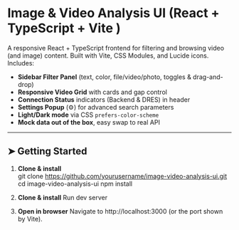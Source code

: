 # Image & Video Analysis UI (React + TypeScript + Vite ) 


A responsive React + TypeScript frontend for filtering and browsing video (and image) content. Built with Vite, CSS Modules, and Lucide icons. Includes:

- **Sidebar Filter Panel** (text, color, file/video/photo, toggles & drag-and-drop)  
- **Responsive Video Grid** with cards and gap control  
- **Connection Status** indicators (Backend & DRES) in header  
- **Settings Popup** (⚙️) for advanced search parameters  
- **Light/Dark mode** via CSS `prefers-color-scheme`  
- **Mock data out of the box**, easy swap to real API  

---

## ➤ Getting Started

1. **Clone & install**  
   git clone https://github.com/yourusername/image-video-analysis-ui.git
   cd image-video-analysis-ui
   npm install 

2. **Clone & install**
   Run dev server

4. **Open in browser**
   Navigate to http://localhost:3000 (or the port shown by Vite).
